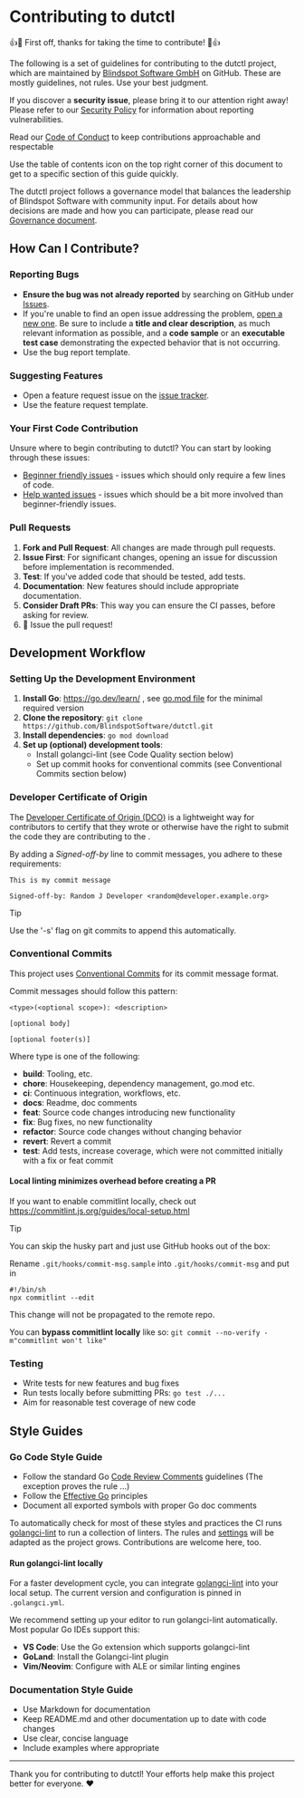 # Contributing to dutctl

👍🎉 First off, thanks for taking the time to contribute! 🎉👍

The following is a set of guidelines for contributing to the dutctl project, which are maintained by [Blindspot Software GmbH](https://blindspot.software/) on GitHub. These are mostly guidelines, not rules. Use your best judgment. 

If you discover a **security issue**, please bring it to our attention right away! Please refer to our [Security Policy](SECURITY.md) for information about reporting vulnerabilities.

Read our [Code of Conduct](CODE_OF_CONDUCT.md) to keep contributions approachable and respectable


Use the table of contents icon on the top right corner of this document to get to a specific section of this guide quickly.

The dutctl project follows a governance model that balances the leadership of Blindspot Software with community input. For details about how decisions are made and how you can participate, please read our [Governance document](GOVERNANCE.md).


## How Can I Contribute?

### Reporting Bugs

- **Ensure the bug was not already reported** by searching on GitHub under [Issues](https://github.com/BlindspotSoftware/dutctl/issues).
- If you're unable to find an open issue addressing the problem, [open a new one](https://github.com/BlindspotSoftware/dutctl/issues/new). Be sure to include a **title and clear description**, as much relevant information as possible, and a **code sample** or an **executable test case** demonstrating the expected behavior that is not occurring.
- Use the bug report template.

### Suggesting Features

- Open a feature request issue on the [issue tracker](https://github.com/BlindspotSoftware/dutctl/issues).
- Use the feature request template.

### Your First Code Contribution

Unsure where to begin contributing to dutctl? You can start by looking through these issues:

- [Beginner friendly issues](https://github.com/BlindspotSoftware/dutctl/labels/good%20first%20issue) - issues which should only require a few lines of code.
- [Help wanted issues](https://github.com/BlindspotSoftware/dutctl/labels/help%20wanted) - issues which should be a bit more involved than beginner-friendly issues.

### Pull Requests

1. **Fork and Pull Request**: All changes are made through pull requests.
2. **Issue First**: For significant changes, opening an issue for discussion before implementation is recommended.
3. **Test**: If you've added code that should be tested, add tests.
4. **Documentation**: New features should include appropriate documentation.
5. **Consider Draft PRs**: This way you can ensure the CI passes, before asking for review.
6. 🚀 Issue the pull request!

## Development Workflow

### Setting Up the Development Environment

1. **Install Go**: https://go.dev/learn/ , see [go.mod file](go.mod) for the minimal required version
2. **Clone the repository**: `git clone https://github.com/BlindspotSoftware/dutctl.git`
3. **Install dependencies**: `go mod download`
4. **Set up (optional) development tools**:
   - Install golangci-lint (see Code Quality section below)
   - Set up commit hooks for conventional commits (see Conventional Commits section below)

### Developer Certificate of Origin

The [Developer Certificate of Origin (DCO)](https://developercertificate.org/) is a lightweight way for contributors to certify that they wrote or otherwise have the right to submit the code they are contributing to the .

By adding a _Signed-off-by_ line to commit messages, you adhere to these requirements:
```
This is my commit message

Signed-off-by: Random J Developer <random@developer.example.org>
```
> [!TIP]
> Use the '-s' flag on git commits to append this automatically.

### Conventional Commits

This project uses [Conventional Commits](https://www.conventionalcommits.org/) for its commit message format.

Commit messages should follow this pattern:
```
<type>(<optional scope>): <description>

[optional body]

[optional footer(s)]
```

Where type is one of the following:
- **build**: Tooling, etc.
- **chore**: Housekeeping, dependency management, go.mod etc.
- **ci**: Continuous integration, workflows, etc.
- **docs**: Readme, doc comments
- **feat**: Source code changes introducing new functionality
- **fix**: Bug fixes, no new functionality
- **refactor**: Source code changes without changing behavior
- **revert**: Revert a commit
- **test**: Add tests, increase coverage, which were not committed initially with a fix or feat commit

#### Local linting minimizes overhead before creating a PR

If you want to enable commitlint locally, check out https://commitlint.js.org/guides/local-setup.html

> [!TIP]
> You can skip the husky part and just use GitHub hooks out of the box:

Rename `.git/hooks/commit-msg.sample` into `.git/hooks/commit-msg` and put in
```
#!/bin/sh
npx commitlint --edit
```
This change will not be propagated to the remote repo.

You can **bypass commitlint locally** like so: `git commit --no-verify -m"commitlint won't like"`


### Testing

- Write tests for new features and bug fixes
- Run tests locally before submitting PRs: `go test ./...`
- Aim for reasonable test coverage of new code

## Style Guides

### Go Code Style Guide

- Follow the standard Go [Code Review Comments](https://go.dev/wiki/CodeReviewComments) guidelines (The exception proves the rule ...)
- Follow the [Effective Go](https://golang.org/doc/effective_go) principles
- Document all exported symbols with proper Go doc comments

To automatically check for most of these styles and practices the CI runs [golangci-lint](https://golangci-lint.run/) to run a collection of linters. The rules and [settings](.golangci.yml) will be adapted as the project grows. Contributions are welcome here, too.

#### Run golangci-lint locally

For a faster development cycle, you can integrate [golangci-lint](https://golangci-lint.run/welcome/integrations/) into your local setup. The current version and configuration is pinned in `.golangci.yml`.

We recommend setting up your editor to run golangci-lint automatically. Most popular Go IDEs support this:

- **VS Code**: Use the Go extension which supports golangci-lint
- **GoLand**: Install the Golangci-lint plugin
- **Vim/Neovim**: Configure with ALE or similar linting engines

### Documentation Style Guide

- Use Markdown for documentation
- Keep README.md and other documentation up to date with code changes
- Use clear, concise language
- Include examples where appropriate

---

Thank you for contributing to dutctl! Your efforts help make this project better for everyone. ❤️